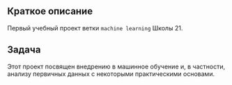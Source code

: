 ## Краткое описание

Первый учебный проект ветки `machine learning` Школы 21.

## Задача

Этот проект посвящен внедрению в машинное обучение и, в частности, анализу первичных данных с некоторыми практическими основами.